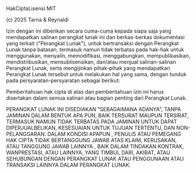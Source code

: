 HakCiptaLisensi MIT

(c) 2025 Tarna & Reynaldi

Izin dengan ini diberikan secara cuma-cuma kepada siapa saja yang mendapatkan salinan
perangkat lunak ini dan berkas-berkas dokumentasi yang terkait ("Perangkat Lunak"), untuk bertransaksi
dengan Perangkat Lunak tanpa batasan, termasuk namun tidak terbatas pada hak-hak
untuk menggunakan, menyalin, memodifikasi, menggabungkan, mempublikasikan, mendistribusikan, mensublisensikan, dan/atau menjual
salinan-salinan Perangkat Lunak, serta mengijinkan pihak-pihak yang mendapatkan Perangkat Lunak tersebut
untuk melakukan hal yang sama, dengan tunduk pada persyaratan-persyaratan sebagai berikut:

Pemberitahuan hak cipta di atas dan pemberitahuan izin ini harus disertakan dalam semua
salinan atau bagian penting dari Perangkat Lunak.

PERANGKAT LUNAK INI DISEDIAKAN "SEBAGAIMANA ADANYA", TANPA JAMINAN DALAM BENTUK APA PUN, BAIK TERSURAT MAUPUN
TERSIRAT, TERMASUK NAMUN TIDAK TERBATAS PADA JAMINAN UNTUK DAPAT DIPERJUALBELIKAN,
KESESUAIAN UNTUK TUJUAN TERTENTU, DAN NON-PELANGGARAN. DALAM KONDISI APAPUN
, PENULIS ATAU PEMEGANG HAK CIPTA TIDAK BERTANGGUNG JAWAB ATAS KLAIM, KERUSAKAN, ATAU TANGGUNG JAWAB LAINNYA
, BAIK DALAM TINDAKAN KONTRAK, WANPRESTASI, ATAU LAINNYA, YANG TIMBUL DARI,
AKIBAT, ATAU SEHUBUNGAN DENGAN PERANGKAT LUNAK ATAU PENGGUNAAN ATAU TRANSAKSI LAINNYA DALAM
PERANGKAT LUNAK.

